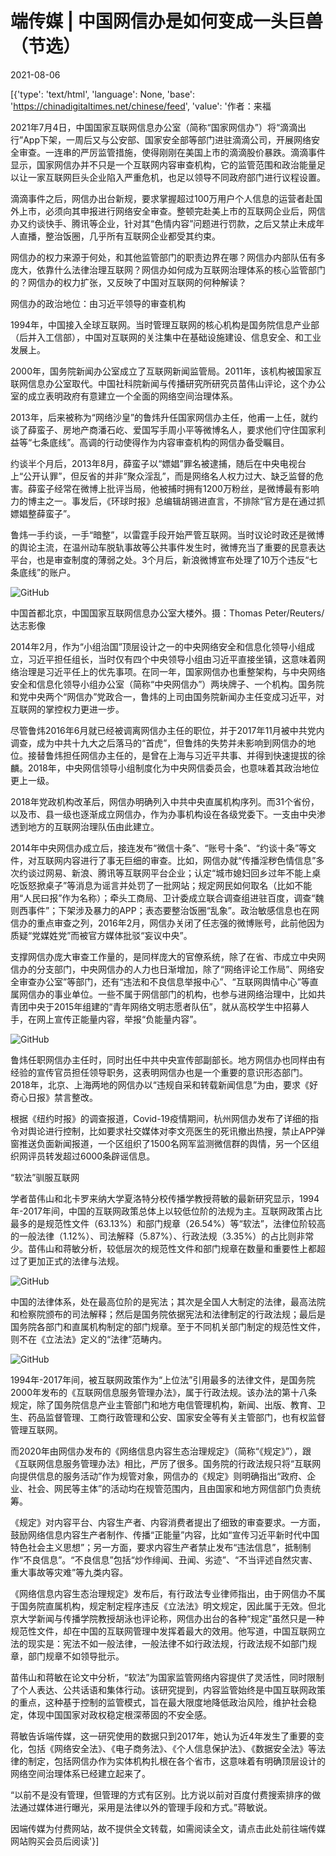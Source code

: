 # 端传媒 | 中国网信办是如何变成一头巨兽（节选）

2021-08-06

[{'type': 'text/html', 'language': None, 'base': 'https://chinadigitaltimes.net/chinese/feed', 'value': '作者：来福

2021年7月4日，中国国家互联网信息办公室（简称“国家网信办”）将“滴滴出行”App下架，一周后又与公安部、国家安全部等部门进驻滴滴公司，开展网络安全审查。一连串的严厉监管措施，使得刚刚在美国上市的滴滴股价暴跌。滴滴事件显示，国家网信办并不只是一个互联网内容审查机构，它的监管范围和政治能量足以让一家互联网巨头企业陷入严重危机，也足以领导不同政府部门进行议程设置。

滴滴事件之后，网信办出台新规，要求掌握超过100万用户个人信息的运营者赴国外上市，必须向其申报进行网络安全审查。整顿完赴美上市的互联网企业后，网信办又约谈快手、腾讯等企业，针对其“色情内容”问题进行罚款，之后又禁止未成年人直播，整治饭圈，几乎所有互联网企业都受其约束。

网信办的权力来源于何处，和其他监管部门的职责边界在哪？网信办内部队伍有多庞大，依靠什么法律治理互联网？网信办如何成为互联网治理体系的核心监管部门的？网信办的权力扩张，又反映了中国对互联网的何种解读？

网信办的政治地位：由习近平领导的审查机构

1994年，中国接入全球互联网。当时管理互联网的核心机构是国务院信息产业部（后并入工信部），中国对互联网的关注集中在基础设施建设、信息安全、和工业发展上。

2000年，国务院新闻办公室成立了互联网新闻监管局。2011年，该机构被国家互联网信息办公室取代。中国社科院新闻与传播研究所研究员苗伟山评论，这个办公室的成立表明政府有意建立一个全面的网络空间治理体系。

2013年，后来被称为“网络沙皇”的鲁炜升任国家网信办主任，他甫一上任，就约谈了薛蛮子、房地产商潘石屹、爱国写手周小平等微博名人，要求他们守住国家利益等“七条底线”。高调的行动使得作为内容审查机构的网信办备受瞩目。

约谈半个月后，2013年8月，薛蛮子以“嫖娼”罪名被逮捕，随后在中央电视台上“公开认罪”，但反省的并非“聚众淫乱”，而是网络名人权力过大、缺乏监督的危害。薛蛮子经常在微博上批评当局，他被捕时拥有1200万粉丝，是微博最有影响力的博主之一。事发后，《环球时报》总编辑胡锡进直言，不排除“官方是在通过抓嫖娼整薛蛮子”。

鲁炜一手约谈，一手“暗整”，以雷霆手段开始严管互联网。当时议论时政还是微博的舆论主流，在温州动车脱轨事故等公共事件发生时，微博充当了重要的民意表达平台，也是审查制度的薄弱之处。3个月后，新浪微博宣布处理了10万个违反“七条底线”的账户。

![GitHub](https://d32kak7w9u5ewj.cloudfront.net/media/image/2021/08/139a40cd275646b8b1eaf273221c9341.jpg)

中国首都北京，中国国家互联网信息办公室大楼外。摄：Thomas Peter/Reuters/达志影像

2014年2月，作为“小组治国”顶层设计之一的中央网络安全和信息化领导小组成立，习近平担任组长，当时仅有四个中央领导小组由习近平直接坐镇，这意味着网络治理是习近平任上的优先事项。在同一年，国家网信办也重整架构，与中央网络安全和信息化领导小组办公室（简称“中央网信办”）两块牌子、一个机构。国务院和党中央两个“网信办”党政合一，鲁炜的上司由国务院新闻办主任变成习近平，对互联网的掌控权力更进一步。

尽管鲁炜2016年6月就已经被调离网信办主任的职位，并于2017年11月被中共党内调查，成为中共十九大之后落马的“首虎”，但鲁炜的失势并未影响到网信办的地位。接替鲁炜担任网信办主任的，是曾在上海与习近平共事、并得到快速提拔的徐麟。2018年，中央网信领导小组制度化为中央网信委员会，也意味着其政治地位更上一级。

2018年党政机构改革后，网信办明确列入中共中央直属机构序列。而31个省份，以及市、县一级也逐渐成立网信办，作为办事机构设在各级党委下。一支由中央渗透到地方的互联网治理队伍由此建立。

2014年中央网信办成立后，接连发布“微信十条”、“账号十条”、“约谈十条”等文件，对互联网内容进行了事无巨细的审查。比如，网信办就“传播淫秽色情信息”多次约谈过网易、新浪、腾讯等互联网平台企业；认定“城市媳妇回乡过年不能上桌吃饭怒掀桌子”等消息为谣言并处罚了一批网站；规定网民如何取名（比如不能用“人民曰报”作为名称）；牵头工商局、卫计委成立联合调查组进驻百度，调查“魏则西事件”；下架涉及暴力的APP；表态要整治饭圈“乱象”。政治敏感信息也在网信办的重点审查之列，2016年2月，网信办关闭了任志强的微博账号，此前他因为质疑“党媒姓党”而被官方媒体批驳“妄议中央”。

支撑网信办庞大审查工作量的，是同样庞大的官僚系统，除了在省、市成立中央网信办的分支部门，中央网信办的人力也日渐增加，除了“网络评论工作局”、网络安全审查办公室”等部门，还有“违法和不良信息举报中心”、“互联网舆情中心”等直属网信办的事业单位。一些不属于网信部门的机构，也参与进网络治理中，比如共青团中央于2015年组建的“青年网络文明志愿者队伍”，就从高校学生中招募人手，在网上宣传正能量内容，举报“负能量内容”。

![GitHub](https://d32kak7w9u5ewj.cloudfront.net/media/image/2021/08/d0e2b3cb12df4c5b98237dd9eeada06b.png?imageView2/1/w/1080/h/1200/format/jpg)

鲁炜任职网信办主任时，同时出任中共中央宣传部副部长。地方网信办也同样由有经验的宣传官员担任领导职务，这表明网信办也是一个重要的意识形态部门。2018年，北京、上海两地的网信办以“违规自采和转载新闻信息”为由，要求《好奇心日报》禁言整改。

根据《纽约时报》的调查报道，Covid-19疫情期间，杭州网信办发布了详细的指令对舆论进行控制，比如要求社交媒体对李文亮医生的死讯撤出热搜，禁止APP弹窗推送负面新闻报道，一个区组织了1500名网军监测微信群的舆情，另一个区组织网评员转发超过6000条辟谣信息。

“软法”驯服互联网

学者苗伟山和北卡罗来纳大学夏洛特分校传播学教授蒋敏的最新研究显示，1994年-2017年间，中国的互联网政策总体上以较低位阶的法规为主。互联网政策占比最多的是规范性文件（63.13%）和部门规章（26.54%）等“软法”，法律位阶较高的一般法律（1.12%）、司法解释（5.87%）、行政法规（3.35%）的占比则非常少。苗伟山和蒋敏分析，较低层次的规范性文件和部门规章在数量和重要性上都超过了更加正式的法律与法规。

![GitHub](https://d32kak7w9u5ewj.cloudfront.net/media/image/2021/08/8f12ed289ba4485797071f59c0980ee2.png)

中国的法律体系，处在最高位阶的是宪法；其次是全国人大制定的法律，最高法院和检察院颁布的司法解释；然后是国务院依据宪法和法律制定的行政法规；最后是国务院各部门和直属机构制定的部门规章。至于不同机关部门制定的规范性文件，则不在《立法法》定义的“法律”范畴内。

![GitHub](https://d32kak7w9u5ewj.cloudfront.net/media/image/2021/08/2b673deb95bb476ea2111690307e198e.png)

1994年-2017年间，被互联网政策作为“上位法”引用最多的法律文件，是国务院2000年发布的《互联网信息服务管理办法》，属于行政法规。该办法的第十八条规定，除了国务院信息产业主管部门和地方电信管理机构，新闻、出版、教育、卫生、药品监督管理、工商行政管理和公安、国家安全等有关主管部门，也有权监督管理互联网。

而2020年由网信办发布的《网络信息内容生态治理规定》（简称“《规定》”），跟《互联网信息服务管理办法》相比，严厉了很多。国务院的行政法规只将“互联网向提供信息的服务活动”作为规管对象，网信办的《规定》则明确指出“政府、企业、社会、网民等主体”的活动均在规管范围内，且由国家和地方网信部门负责统筹。

《规定》对内容平台、内容生产者、内容消费者提出了细致的审查要求。一方面，鼓励网络信息内容生产者制作、传播“正能量”内容，比如“宣传习近平新时代中国特色社会主义思想”；另一方面，要求内容生产者禁止发布“违法信息”，抵制制作“不良信息”。“不良信息”包括“炒作绯闻、丑闻、劣迹”、“不当评述自然灾害、重大事故等灾难”等九类内容。

《网络信息内容生态治理规定》发布后，有行政法专业律师指出，由于网信办不属于国务院直属机构，规定制定程序违反《立法法》明文规定，因此属于无效。但北京大学新闻与传播学院教授胡泳也评论称，网信办出台的各种“规定”虽然只是一种规范性文件，却在中国的互联网管理中发挥着最大的效用。他写道，中国互联网立法的现实是：宪法不如一般法律，一般法律不如行政法规，行政法规不如部门规章，部门规章不如领导批示。

苗伟山和蒋敏在论文中分析，“软法”为国家监管网络内容提供了灵活性，同时限制了个人表达、公共话语和集体行动。该研究提到，内容监管始终是中国互联网政策的重点，这种基于控制的监管模式，旨在最大限度地降低政治风险，维护社会稳定，体现中国国家对政权稳定根深蒂固的不安全感。

蒋敏告诉端传媒，这一研究使用的数据只到2017年，她认为近4年发生了重要的变化，包括《网络安全法》、《电子商务法》、《个人信息保护法》、《数据安全法》等法律的制定，包括网信办作为实体机构扎根在各个省市，这意味着有明确顶层设计的网络空间治理体系已经建立起来了。

“以前不是没有管理，但管理的方式有区别。比方说以前对百度付费搜索排序的做法通过媒体进行曝光，采用是法律以外的管理手段和方式。”蒋敏说。

因端传媒为付费网站，故不提供全文转载，如需阅读全文，请点击此处前往端传媒网站购买会员后阅读'}]
